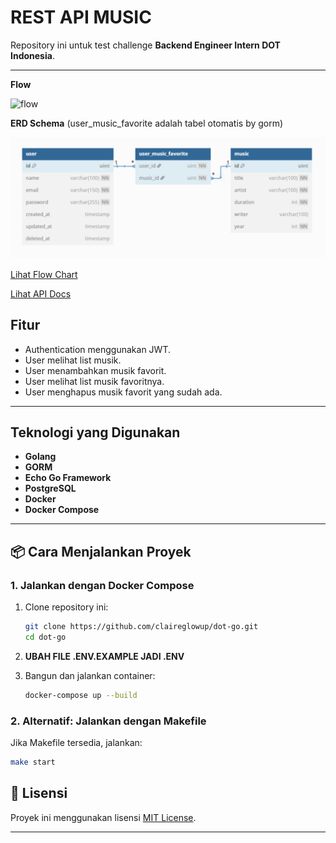 <!-- @format -->

# **REST API MUSIC**

Repository ini untuk test challenge **Backend Engineer Intern DOT Indonesia**.

---

**Flow**

![flow](https://i.pinimg.com/736x/c8/1d/4b/c81d4b034203100c3e9d13c8ca3d4d80.jpg)

**ERD Schema**
(user_music_favorite adalah tabel otomatis by gorm)

![erd](dot.png)

[Lihat Flow Chart](https://miro.com/app/board/uXjVIx8lumg=/?moveToWidget=3458764629378649791&cot=14)

[Lihat API Docs](https://app.swaggerhub.com/apis/CLAIREGLOWUP/music-api-dot/1.0.0#/User/delete_user_favorite)

## **Fitur**

- Authentication menggunakan JWT.
- User melihat list musik.
- User menambahkan musik favorit.
- User melihat list musik favoritnya.
- User menghapus musik favorit yang sudah ada.

---

## **Teknologi yang Digunakan**

- **Golang**
- **GORM**
- **Echo Go Framework**
- **PostgreSQL**
- **Docker**
- **Docker Compose**

---

## **📦 Cara Menjalankan Proyek**

### **1. Jalankan dengan Docker Compose**

1. Clone repository ini:
   ```bash
   git clone https://github.com/claireglowup/dot-go.git
   cd dot-go
   ```
2. **UBAH FILE .ENV.EXAMPLE JADI .ENV**

3. Bangun dan jalankan container:
   ```bash
   docker-compose up --build
   ```

### **2. Alternatif: Jalankan dengan Makefile**

Jika Makefile tersedia, jalankan:

```bash
make start
```

## **📜 Lisensi**

Proyek ini menggunakan lisensi [MIT License](LICENSE).

---
